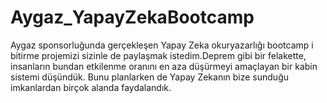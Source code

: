 # Aygaz_YapayZekaBootcamp
Aygaz sponsorluğunda gerçekleşen Yapay Zeka okuryazarlığı bootcamp i bitirme projemizi sizinle de paylaşmak istedim.Deprem gibi bir felakette, insanların bundan etkilenme oranını en aza düşürmeyi amaçlayan bir kabin sistemi düşündük. Bunu planlarken de Yapay Zekanın bize sunduğu imkanlardan birçok alanda faydalandık.
